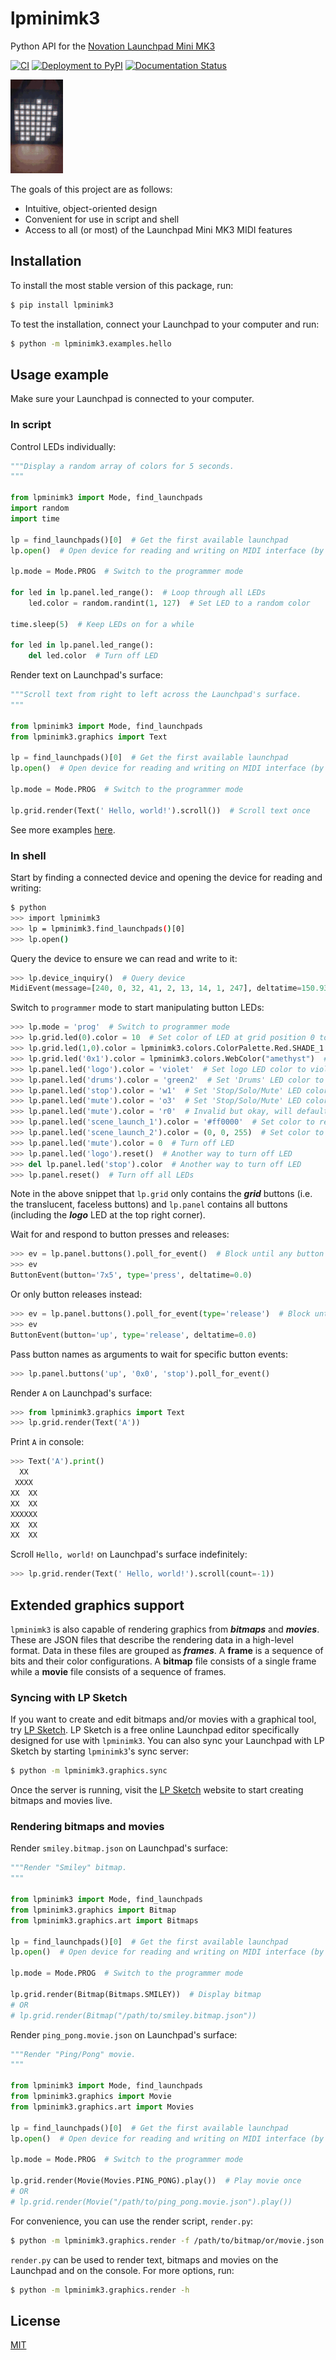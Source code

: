 # lpminimk3
Python API for the [Novation Launchpad Mini MK3](https://novationmusic.com/en/launch/launchpad-mini)

[![CI](https://github.com/obeezzy/lpminimk3/actions/workflows/main.yml/badge.svg)](https://github.com/obeezzy/lpminimk3/actions/workflows/main.yml)
[![Deployment to PyPI](https://github.com/obeezzy/lpminimk3/actions/workflows/deploy.yml/badge.svg?branch=v0.6.0)](https://github.com/obeezzy/lpminimk3/actions/workflows/deploy.yml)
[![Documentation Status](https://readthedocs.org/projects/lpminimk3/badge/?version=latest)](https://lpminimk3.readthedocs.io/en/latest/?badge=latest)

![image description](media/logos.gif)

The goals of this project are as follows:
* Intuitive, object-oriented design
* Convenient for use in script and shell
* Access to all (or most) of the Launchpad Mini MK3 MIDI features


## Installation
To install the most stable version of this package, run:
```bash
$ pip install lpminimk3
```
To test the installation, connect your Launchpad to your computer and run:
```bash
$ python -m lpminimk3.examples.hello
```


## Usage example
Make sure your Launchpad is connected to your computer.

### In script
Control LEDs individually:
```python
"""Display a random array of colors for 5 seconds.
"""

from lpminimk3 import Mode, find_launchpads
import random
import time

lp = find_launchpads()[0]  # Get the first available launchpad
lp.open()  # Open device for reading and writing on MIDI interface (by default)

lp.mode = Mode.PROG  # Switch to the programmer mode

for led in lp.panel.led_range():  # Loop through all LEDs
    led.color = random.randint(1, 127)  # Set LED to a random color

time.sleep(5)  # Keep LEDs on for a while

for led in lp.panel.led_range():
    del led.color  # Turn off LED
```
Render text on Launchpad's surface:
```python
"""Scroll text from right to left across the Launchpad's surface.
"""

from lpminimk3 import Mode, find_launchpads
from lpminimk3.graphics import Text

lp = find_launchpads()[0]  # Get the first available launchpad
lp.open()  # Open device for reading and writing on MIDI interface (by default)

lp.mode = Mode.PROG  # Switch to the programmer mode

lp.grid.render(Text(' Hello, world!').scroll())  # Scroll text once
```
See more examples [here](https://github.com/obeezzy/lpminimk3/tree/main/lpminimk3/examples).

### In shell
Start by finding a connected device and opening the device for reading and writing:
```bash
$ python
>>> import lpminimk3
>>> lp = lpminimk3.find_launchpads()[0]
>>> lp.open()
```
Query the device to ensure we can read and write to it:
```python
>>> lp.device_inquiry()  # Query device
MidiEvent(message=[240, 0, 32, 41, 2, 13, 14, 1, 247], deltatime=150.938086752)
```
Switch to `programmer` mode to start manipulating button LEDs:
```python
>>> lp.mode = 'prog'  # Switch to programmer mode
>>> lp.grid.led(0).color = 10  # Set color of LED at grid position 0 to yellow (Valid values: 0 - 127)
>>> lp.grid.led(1,0).color = lpminimk3.colors.ColorPalette.Red.SHADE_1  # Set from palette
>>> lp.grid.led('0x1').color = lpminimk3.colors.WebColor("amethyst")  # Set color from web colors
>>> lp.panel.led('logo').color = 'violet'  # Set logo LED color to violet
>>> lp.panel.led('drums').color = 'green2'  # Set 'Drums' LED color to second shade of green
>>> lp.panel.led('stop').color = 'w1'  # Set 'Stop/Solo/Mute' LED color to first shade of white
>>> lp.panel.led('mute').color = 'o3'  # Set 'Stop/Solo/Mute' LED color to third shade of orange
>>> lp.panel.led('mute').color = 'r0'  # Invalid but okay, will default to 'r1'
>>> lp.panel.led('scene_launch_1').color = '#ff0000'  # Set color to red using hex
>>> lp.panel.led('scene_launch_2').color = (0, 0, 255)  # Set color to blue using rgb
>>> lp.panel.led('mute').color = 0  # Turn off LED
>>> lp.panel.led('logo').reset()  # Another way to turn off LED
>>> del lp.panel.led('stop').color  # Another way to turn off LED
>>> lp.panel.reset()  # Turn off all LEDs
```
Note in the above snippet that `lp.grid` only contains the __*grid*__ buttons
(i.e. the translucent, faceless buttons) and `lp.panel` contains all buttons
(including the __*logo*__ LED at the top right corner).  

Wait for and respond to button presses and releases:
```python
>>> ev = lp.panel.buttons().poll_for_event()  # Block until any button is pressed/released
>>> ev
ButtonEvent(button='7x5', type='press', deltatime=0.0)
```
Or only button releases instead:
```python
>>> ev = lp.panel.buttons().poll_for_event(type='release')  # Block until released
>>> ev
ButtonEvent(button='up', type='release', deltatime=0.0)
```
Pass button names as arguments to wait for specific button events:
```python
>>> lp.panel.buttons('up', '0x0', 'stop').poll_for_event()
```
Render `A` on Launchpad's surface:
```python
>>> from lpminimk3.graphics import Text
>>> lp.grid.render(Text('A'))
```
Print `A` in console:
```python
>>> Text('A').print()
  XX    
 XXXX   
XX  XX  
XX  XX  
XXXXXX  
XX  XX  
XX  XX  
```
Scroll `Hello, world!` on Launchpad's surface indefinitely:
```python
>>> lp.grid.render(Text(' Hello, world!').scroll(count=-1))
```


## Extended graphics support
`lpminimk3` is also capable of rendering graphics from _**bitmaps**_ and _**movies**_. These are JSON files that describe the rendering data in a high-level format. Data in these files are grouped as _**frames**_. A **frame** is a sequence of bits and their color configurations. A **bitmap** file consists of a single frame while a **movie** file consists of a sequence of frames. 

### Syncing with LP Sketch
If you want to create and edit bitmaps and/or movies with a graphical tool, try [LP Sketch](https://www.github.com/obeezzy/lpsketch). LP Sketch is a free online Launchpad editor specifically designed for use with `lpminimk3`. You can also sync your Launchpad with LP Sketch by starting `lpminimk3`'s sync server:
```bash
$ python -m lpminimk3.graphics.sync
```
Once the server is running, visit the [LP Sketch](https://www.github.com/obeezzy/lpsketch) website to start creating bitmaps and movies live.

### Rendering bitmaps and movies
Render `smiley.bitmap.json` on Launchpad's surface:
```python
"""Render "Smiley" bitmap.
"""

from lpminimk3 import Mode, find_launchpads
from lpminimk3.graphics import Bitmap
from lpminimk3.graphics.art import Bitmaps

lp = find_launchpads()[0]  # Get the first available launchpad
lp.open()  # Open device for reading and writing on MIDI interface (by default)

lp.mode = Mode.PROG  # Switch to the programmer mode

lp.grid.render(Bitmap(Bitmaps.SMILEY))  # Display bitmap
# OR
# lp.grid.render(Bitmap("/path/to/smiley.bitmap.json"))
```
Render `ping_pong.movie.json` on Launchpad's surface:
```python
"""Render "Ping/Pong" movie.
"""

from lpminimk3 import Mode, find_launchpads
from lpminimk3.graphics import Movie
from lpminimk3.graphics.art import Movies

lp = find_launchpads()[0]  # Get the first available launchpad
lp.open()  # Open device for reading and writing on MIDI interface (by default)

lp.mode = Mode.PROG  # Switch to the programmer mode

lp.grid.render(Movie(Movies.PING_PONG).play())  # Play movie once
# OR
# lp.grid.render(Movie("/path/to/ping_pong.movie.json").play())
```
For convenience, you can use the render script, `render.py`:
```bash
$ python -m lpminimk3.graphics.render -f /path/to/bitmap/or/movie.json
```
`render.py` can be used to render text, bitmaps and movies on the Launchpad and on the console. For more options, run:
```bash
$ python -m lpminimk3.graphics.render -h
```


## License
[MIT](https://choosealicense.com/licenses/mit/)
